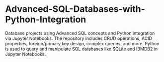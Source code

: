 # Advanced-SQL-Databases-with-Python-Integration
Database projects using Advanced SQL concepts and Python integration via Jupyter Notebooks. The repository includes CRUD operations, ACID properties, foreign/primary key design, complex queries, and more. Python is used to query and manipulate SQL databases like SQLite and IBMDB2 in Jupyter Notebooks.
